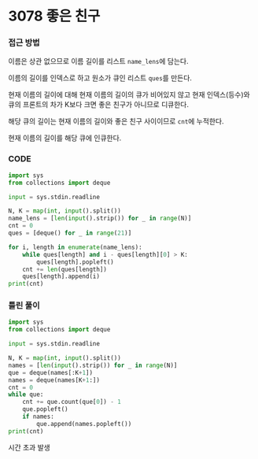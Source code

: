 # 3078 좋은 친구



### 접근 방법

이름은 상관 없으므로 이름 길이를 리스트 `name_lens`에 담는다.

이름의 길이를 인덱스로 하고 원소가 큐인 리스트 `ques`를 만든다.

현재 이름의 길이에 대해 현재 이름의 길이의 큐가 비어있지 않고 현재 인덱스(등수)와 큐의 프론트의 차가 K보다 크면 좋은 친구가 아니므로 디큐한다.

해당 큐의 길이는 현재 이름의 길이와 좋은 친구 사이이므로 `cnt`에 누적한다.

현재 이름의 길이를 해당 큐에 인큐한다.



### CODE

```python
import sys
from collections import deque

input = sys.stdin.readline

N, K = map(int, input().split())
name_lens = [len(input().strip()) for _ in range(N)]
cnt = 0
ques = [deque() for _ in range(21)]

for i, length in enumerate(name_lens):
    while ques[length] and i - ques[length][0] > K:
        ques[length].popleft()
    cnt += len(ques[length])
    ques[length].append(i)
print(cnt)
```



### 틀린 풀이

```python
import sys
from collections import deque

input = sys.stdin.readline

N, K = map(int, input().split())
names = [len(input().strip()) for _ in range(N)]
que = deque(names[:K+1])
names = deque(names[K+1:])
cnt = 0
while que:
    cnt += que.count(que[0]) - 1
    que.popleft()
    if names:
        que.append(names.popleft())
print(cnt)
```

시간 초과 발생

